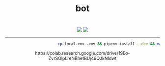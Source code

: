 # <p align="center">bot
  
<p align="center">
  <br>
  <a href="https://travis-ci.org/joaorafaelm/telegram-bot-template"><img src="https://travis-ci.org/joaorafaelm/telegram-bot-template.svg?branch=master"></a>
  <a href="https://pyup.io/repos/github/joaorafaelm/telegram-bot-template/"><img src="https://pyup.io/repos/github/joaorafaelm/telegram-bot-template/shield.svg"></a>
  </a>
  <hr/>
</p>

```sh
                        cp local.env .env && pipenv install --dev && make run
```

<p align="center">
https://colab.research.google.com/drive/19Eo-ZvrSOlpLreNBhetBUj49QJkNIdwt
</p>
